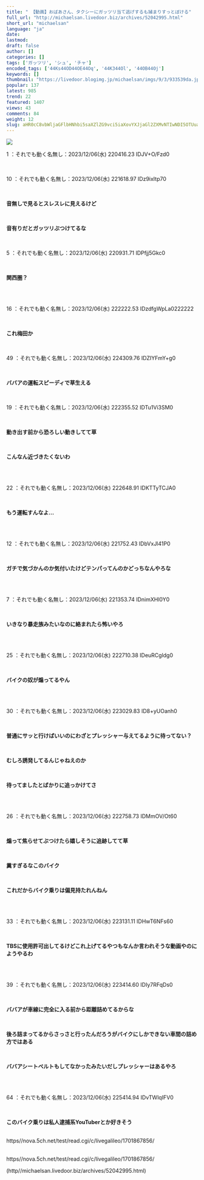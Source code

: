 ```yaml
---
title: " 【動画】おばあさん、タクシーにガッツリ当て逃げするも捕まりすっとぼける"
full_url: "http://michaelsan.livedoor.biz/archives/52042995.html"
short_url: "michaelsan"
language: "ja"
date: 
lastmod: 
draft: false
author: []
categories: []
tags: ['ガッツリ', 'シュ', 'チャ']
encoded_tags: ['44Ks44OD44OE44Oq', '44K344Ol', '44OB44Oj']
keywords: []
thumbnail: "https://livedoor.blogimg.jp/michaelsan/imgs/9/3/933539da.jpg"
popular: 137
latest: 985
trend: 22
featured: 1407
views: 43
comments: 84
weight: 12
slug: aHR0cC8vbWljaGFlbHNhbi5saXZlZG9vci5iaXovYXJjaGl2ZXMvNTIwNDI5OTUuaHRtbA==
---
```


![](https://livedoor.blogimg.jp/michaelsan/imgs/9/3/933539da.jpg)

<div><p>1 ：それでも動く名無し：2023/12/06(水) 220416.23 IDJV+O/Fzd0</p> <br><p>10 ：それでも動く名無し：2023/12/06(水) 221618.97 IDz9ixItp70</p><br><p><b><p>音無しで見るとスレスレに見えるけど</p></b></p><p><b><p><br></p></b></p><b><p>音有りだとガッツリぶつけてるな </p></b><br><p>5 ：それでも動く名無し：2023/12/06(水) 220931.71 IDPfjj5Gkc0</p><br><b><p>関西圏？</p><br></b><br><p>16 ：それでも動く名無し：2023/12/06(水) 222222.53 IDzdfgWpLa0222222</p><br><b><p>これ梅田か </p></b><br><p>49 ：それでも動く名無し：2023/12/06(水) 224309.76 IDZIYFmY+g0</p><br><b><p>ババアの運転スピーディで草生える </p></b><br><p>19 ：それでも動く名無し：2023/12/06(水) 222355.52 IDTu1Vi3SM0</p><p><p><br></p></p><p><p><b><p>動き出す前から恐ろしい動きしてて草</p></b></p></p><p><p><b><p><br></p></b></p></p><b><p>こんなん近づきたくないわ </p><br></b><br><p>22 ：それでも動く名無し：2023/12/06(水) 222648.91 IDKTTyTCJA0</p><br><b><p>もう運転すんなよ… </p><br></b><br><p>12 ：それでも動く名無し：2023/12/06(水) 221752.43 IDbVxJl41P0</p><br><b><p>ガチで気づかんのか気付いたけどテンパってんのかどっちなんやろな </p><br></b><br><p>7 ：それでも動く名無し：2023/12/06(水) 221353.74 IDnimXHl0Y0</p><br><b><p>いきなり暴走族みたいなのに絡まれたら怖いやろ <br></p><br></b><br><p>25 ：それでも動く名無し：2023/12/06(水) 222710.38 IDeuRCgldg0</p><br><b><p>バイクの奴が煽ってるやん </p><br></b><br><p>30 ：それでも動く名無し：2023/12/06(水) 223029.83 ID8+yUOanh0</p><br><p><p><b><p>普通にサッと行けばいいのにわざとプレッシャー与えてるように待ってない？</p></b></p></p><p><p><b><p><br></p></b></p></p><p><p><b><p>むしろ誘発してるんじゃねえのか</p></b></p></p><p><p><b><p><br></p></b></p></p><b><p>待ってましたとばかりに追っかけてさ </p><br></b><br><p>26 ：それでも動く名無し：2023/12/06(水) 222758.73 IDMmOV/Ot60</p><br><p><b><p>煽って焦らせてぶつけたら嬉しそうに追跡してて草</p></b></p><p><b><p><br></p></b></p><p><b><p>糞すぎるなこのバイク</p></b></p><p><b><p><br></p></b></p><b><p>これだからバイク乗りは偏見持たれんねん </p><br></b><br><p>33 ：それでも動く名無し：2023/12/06(水) 223131.11 IDHwT6NFs60</p><br><b><p>TBSに使用許可出してるけどこれ上げてるやつもなんか言われそうな動画やのにようやるわ </p><br></b><br><p>39 ：それでも動く名無し：2023/12/06(水) 223414.60 IDIy7RFqDs0</p><br><p><b><p>ババアが車線に完全に入る前から距離詰めてるからな</p></b></p><p><b><p><br></p></b></p><p><b><p>後ろ詰まってるからさっさと行ったんだろうがバイクにしかできない車間の詰め方ではある <br></p></b></p><p><b><p><br></p></b></p><b><p>ババアシートベルトもしてなかったみたいだしプレッシャーはあるやろ</p><br></b><br><p>64 ：それでも動く名無し：2023/12/06(水) 225414.94 IDvTWlqIFV0</p><br><b><p>このバイク乗りは私人逮捕系YouTuberとか好きそう </p></b><br>https//nova.5ch.net/test/read.cgi/c/livegalileo/1701867856/<br><br clear='all'> <p id='a6850dc6aefc0d5bbff2bea180d92d89'> </p> <p id='a6850dc6aefc0d5bbff2bea180d92d89'> </p> <p class='alistcloud-container-6795'></p> <p>https//nova.5ch.net/test/read.cgi/c/livegalileo/1701867856/</p></div>

(http//michaelsan.livedoor.biz/archives/52042995.html)
